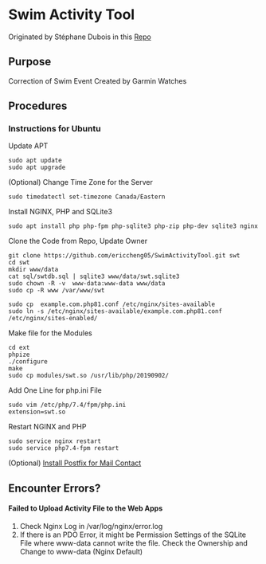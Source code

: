 # Swim Activity Tool
Originated by Stéphane Dubois in this [Repo](https://bitbucket.org/swimmingwatchtools/phpeditor/src/master/)

## Purpose
Correction of Swim Event Created by Garmin Watches

## Procedures

### Instructions for Ubuntu

Update APT
```
sudo apt update
sudo apt upgrade
```
(Optional) Change Time Zone for the Server
```
sudo timedatectl set-timezone Canada/Eastern
```

Install NGINX, PHP and SQLite3
```
sudo apt install php php-fpm php-sqlite3 php-zip php-dev sqlite3 nginx 
```

Clone the Code from Repo, Update Owner
```
git clone https://github.com/ericcheng05/SwimActivityTool.git swt
cd swt
mkdir www/data
cat sql/swtdb.sql | sqlite3 www/data/swt.sqlite3
sudo chown -R -v  www-data:www-data www/data 
sudo cp -R www /var/www/swt
```
``` Ubuntu  20.04
sudo cp  example.com.php81.conf /etc/nginx/sites-available
sudo ln -s /etc/nginx/sites-available/example.com.php81.conf /etc/nginx/sites-enabled/
```

Make file for the Modules
``` 
cd ext
phpize
./configure
make
sudo cp modules/swt.so /usr/lib/php/20190902/
```
Add One Line for php.ini File
```
sudo vim /etc/php/7.4/fpm/php.ini
extension=swt.so
```
Restart NGINX and PHP
```
sudo service nginx restart
sudo service php7.4-fpm restart
```

(Optional) [Install Postfix for Mail Contact](https://www.digitalocean.com/community/tutorials/how-to-install-and-configure-postfix-on-ubuntu-20-04)

## Encounter Errors?

#### Failed to Upload Activity File to the Web Apps
1. Check Nginx Log in /var/log/nginx/error.log
2. If there is an PDO Error, it might be Permission Settings of the SQLite File where www-data cannot write the file. Check the Ownership and Change to www-data (Nginx Default)

